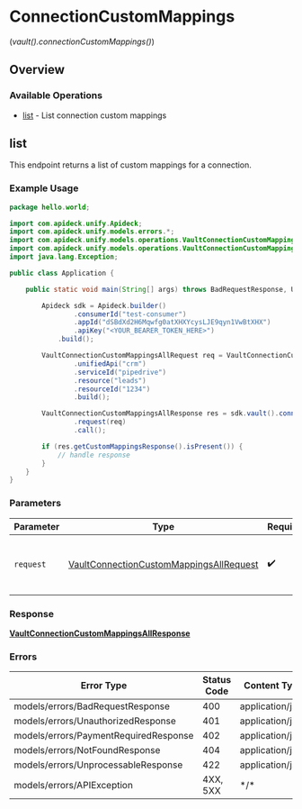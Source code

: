 # ConnectionCustomMappings
(*vault().connectionCustomMappings()*)

## Overview

### Available Operations

* [list](#list) - List connection custom mappings

## list

This endpoint returns a list of custom mappings for a connection.

### Example Usage

```java
package hello.world;

import com.apideck.unify.Apideck;
import com.apideck.unify.models.errors.*;
import com.apideck.unify.models.operations.VaultConnectionCustomMappingsAllRequest;
import com.apideck.unify.models.operations.VaultConnectionCustomMappingsAllResponse;
import java.lang.Exception;

public class Application {

    public static void main(String[] args) throws BadRequestResponse, UnauthorizedResponse, PaymentRequiredResponse, NotFoundResponse, UnprocessableResponse, Exception {

        Apideck sdk = Apideck.builder()
                .consumerId("test-consumer")
                .appId("dSBdXd2H6Mqwfg0atXHXYcysLJE9qyn1VwBtXHX")
                .apiKey("<YOUR_BEARER_TOKEN_HERE>")
            .build();

        VaultConnectionCustomMappingsAllRequest req = VaultConnectionCustomMappingsAllRequest.builder()
                .unifiedApi("crm")
                .serviceId("pipedrive")
                .resource("leads")
                .resourceId("1234")
                .build();

        VaultConnectionCustomMappingsAllResponse res = sdk.vault().connectionCustomMappings().list()
                .request(req)
                .call();

        if (res.getCustomMappingsResponse().isPresent()) {
            // handle response
        }
    }
}
```

### Parameters

| Parameter                                                                                                     | Type                                                                                                          | Required                                                                                                      | Description                                                                                                   |
| ------------------------------------------------------------------------------------------------------------- | ------------------------------------------------------------------------------------------------------------- | ------------------------------------------------------------------------------------------------------------- | ------------------------------------------------------------------------------------------------------------- |
| `request`                                                                                                     | [VaultConnectionCustomMappingsAllRequest](../../models/operations/VaultConnectionCustomMappingsAllRequest.md) | :heavy_check_mark:                                                                                            | The request object to use for the request.                                                                    |

### Response

**[VaultConnectionCustomMappingsAllResponse](../../models/operations/VaultConnectionCustomMappingsAllResponse.md)**

### Errors

| Error Type                            | Status Code                           | Content Type                          |
| ------------------------------------- | ------------------------------------- | ------------------------------------- |
| models/errors/BadRequestResponse      | 400                                   | application/json                      |
| models/errors/UnauthorizedResponse    | 401                                   | application/json                      |
| models/errors/PaymentRequiredResponse | 402                                   | application/json                      |
| models/errors/NotFoundResponse        | 404                                   | application/json                      |
| models/errors/UnprocessableResponse   | 422                                   | application/json                      |
| models/errors/APIException            | 4XX, 5XX                              | \*/\*                                 |